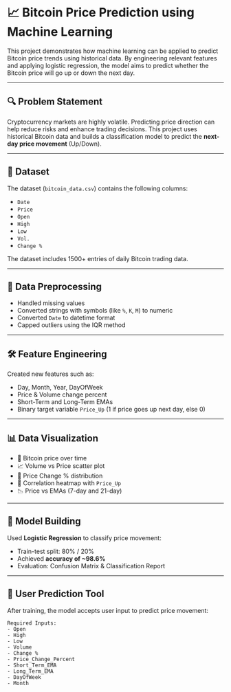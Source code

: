 # 📈 Bitcoin Price Prediction using Machine Learning

This project demonstrates how machine learning can be applied to predict Bitcoin price trends using historical data. By engineering relevant features and applying logistic regression, the model aims to predict whether the Bitcoin price will go up or down the next day.

---

## 🔍 Problem Statement

Cryptocurrency markets are highly volatile. Predicting price direction can help reduce risks and enhance trading decisions. This project uses historical Bitcoin data and builds a classification model to predict the **next-day price movement** (Up/Down).

---

## 📁 Dataset

The dataset (`bitcoin_data.csv`) contains the following columns:
- `Date`
- `Price`
- `Open`
- `High`
- `Low`
- `Vol.`
- `Change %`

The dataset includes 1500+ entries of daily Bitcoin trading data.

---

## 🧼 Data Preprocessing

- Handled missing values
- Converted strings with symbols (like `%`, `K`, `M`) to numeric
- Converted `Date` to datetime format
- Capped outliers using the IQR method

---

## 🛠️ Feature Engineering

Created new features such as:
- Day, Month, Year, DayOfWeek
- Price & Volume change percent
- Short-Term and Long-Term EMAs
- Binary target variable `Price_Up` (1 if price goes up next day, else 0)

---

## 📊 Data Visualization

- 📅 Bitcoin price over time
- 📈 Volume vs Price scatter plot
- 🔄 Price Change % distribution
- 🧊 Correlation heatmap with `Price_Up`
- 📉 Price vs EMAs (7-day and 21-day)

---

## 🤖 Model Building

Used **Logistic Regression** to classify price movement:

- Train-test split: 80% / 20%
- Achieved **accuracy of ~98.6%**
- Evaluation: Confusion Matrix & Classification Report

---

## 🔮 User Prediction Tool

After training, the model accepts user input to predict price movement:

```plaintext
Required Inputs:
- Open
- High
- Low
- Volume
- Change %
- Price_Change_Percent
- Short_Term_EMA
- Long_Term_EMA
- DayOfWeek
- Month

